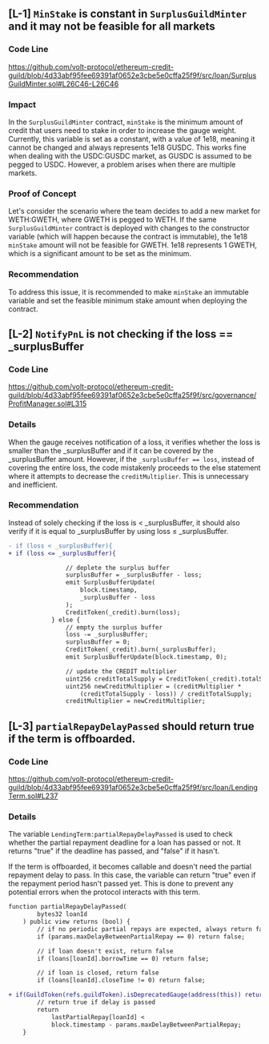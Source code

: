 ## [L-1]  `MinStake` is constant in `SurplusGuildMinter` and it may not be feasible for all markets

### Code Line

https://github.com/volt-protocol/ethereum-credit-guild/blob/4d33abf95fee69391af0652e3cbe5e0cffa25f9f/src/loan/SurplusGuildMinter.sol#L26C46-L26C46

### Impact

In the `SurplusGuildMinter` contract, `minStake` is the minimum amount of credit that users need to stake in order to increase the gauge weight. Currently, this variable is set as a constant, with a value of 1e18, meaning it cannot be changed and always represents 1e18 GUSDC. This works fine when dealing with the USDC:GUSDC market, as GUSDC is assumed to be pegged to USDC. However, a problem arises when there are multiple markets.

### Proof of Concept

Let's consider the scenario where the team decides to add a new market for WETH:GWETH, where GWETH is pegged to WETH. If the same `SurplusGuildMinter` contract is deployed with changes to the constructor variable (which will happen because the contract is immutable), the 1e18 `minStake` amount will not be feasible for GWETH. 1e18 represents 1 GWETH, which is a significant amount to be set as the minimum.

### Recommendation

To address this issue, it is recommended to make `minStake` an immutable variable and set the feasible minimum stake amount when deploying the contract.

## [L-2] `NotifyPnL` is not checking if the loss == _surplusBuffer

### Code Line

https://github.com/volt-protocol/ethereum-credit-guild/blob/4d33abf95fee69391af0652e3cbe5e0cffa25f9f/src/governance/ProfitManager.sol#L315

### Details

When the gauge receives notification of a loss, it verifies whether the loss is smaller than the _surplusBuffer and if it can be covered by the _surplusBuffer amount. However, if the `_surplusBuffer == loss`, instead of covering the entire loss, the code mistakenly proceeds to the else statement where it attempts to decrease the `creditMultiplier`. This is unnecessary and inefficient.

### Recommendation

Instead of solely checking if the loss is < _surplusBuffer, it should also verify if it is equal to _surplusBuffer by using loss ≤ _surplusBuffer.

```diff
- if (loss < _surplusBuffer){
+ if (loss <= _surplusBuffer){

                // deplete the surplus buffer
                surplusBuffer = _surplusBuffer - loss;
                emit SurplusBufferUpdate(
                    block.timestamp,
                    _surplusBuffer - loss
                );
                CreditToken(_credit).burn(loss);
            } else {
                // empty the surplus buffer
                loss -= _surplusBuffer;
                surplusBuffer = 0;
                CreditToken(_credit).burn(_surplusBuffer);
                emit SurplusBufferUpdate(block.timestamp, 0);

                // update the CREDIT multiplier
                uint256 creditTotalSupply = CreditToken(_credit).totalSupply();
                uint256 newCreditMultiplier = (creditMultiplier *
                    (creditTotalSupply - loss)) / creditTotalSupply;
                creditMultiplier = newCreditMultiplier;
```
## [L-3]  `partialRepayDelayPassed` should return true if the term is offboarded.

### Code Line

https://github.com/volt-protocol/ethereum-credit-guild/blob/4d33abf95fee69391af0652e3cbe5e0cffa25f9f/src/loan/LendingTerm.sol#L237

### Details

The variable `LendingTerm:partialRepayDelayPassed` is used to check whether the partial repayment deadline for a loan has passed or not. It returns "true" if the deadline has passed, and "false" if it hasn't.

If the term is offboarded, it becomes callable and doesn't need the partial repayment delay to pass. In this case, the variable can return "true" even if the repayment period hasn't passed yet. This is done to prevent any potential errors when the protocol interacts with this term.

```diff
function partialRepayDelayPassed(
        bytes32 loanId
    ) public view returns (bool) {
        // if no periodic partial repays are expected, always return false
        if (params.maxDelayBetweenPartialRepay == 0) return false;

        // if loan doesn't exist, return false
        if (loans[loanId].borrowTime == 0) return false;

        // if loan is closed, return false
        if (loans[loanId].closeTime != 0) return false;

+ if(GuildToken(refs.guildToken).isDeprecatedGauge(address(this)) return true;
        // return true if delay is passed
        return
            lastPartialRepay[loanId] <
            block.timestamp - params.maxDelayBetweenPartialRepay;
    }
```



